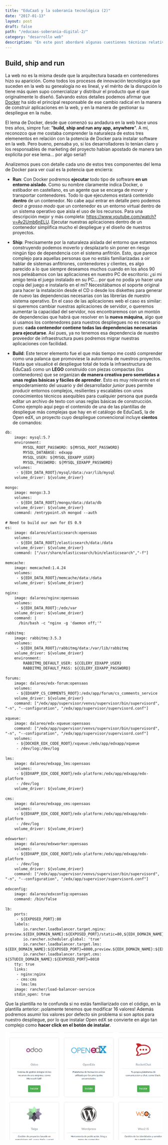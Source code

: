 ```yaml
---
title: "EduCaaS y la soberanía tecnológica (2)"
date: "2017-01-13"
layout: post
draft: false
path: "/educaas-soberania-digital-2/"
category: "desarrollo web"
description: "En este post abordaré algunas cuestiones técnicas relativas a la arquitectura de EduCaaS y como ayudan a avanzar hacia un mayor control del usuario sobre los contenidos y las aplicaciones que construye. Docker es una herramienta fundamental en la nueva web programable. Bajo el lema de run, ship and build el uso de los contenedores facilita el diseño de arquitecturas complejas y modulares basadas en elementos compactos fáciles de gestionar y combinar."
---
```

## Build, ship and run

La web no es la misma desde que la arquitectura basada en contenedores hizo su aparición. Como todos los procesos de innovación tecnológica que suceden en la web su genealogía no es lineal, y el mérito de la disrupción lo tiene más quien supo comercializar y distribuir el producto que el que originalmente lo diseñó. Salvando estos detalles podemos afirmar que [Docker](https://www.docker.com) ha sido el principal responsable de ese cambio radical en la manera de construir aplicaciones en la web, y en la manera de gestionar su despliegue en la nube.

El lema de Docker, desde que comenzó su andadura en la web hace unos tres años, simpre fue: "**build, ship and run any app, anywhere**". A mí, reconozco que me costaba comprender la naturaleza de estos tres elemenentos en relación con la potencia de Docker para instalar software en la web. Pero bueno, pensaba yo, si los desarrolladores lo tenían claro y los responsables de marketing del proyecto habían apostado de manera tan explícita por ese lema... por algo sería!!

Analizemos pues con detalle cada uno de estos tres componentes del lema de Docker para ver cual es la potencia que encierra:

- **Run**: Con Docker podremos **ejecutar** todo tipo de software **en un entorno aislado**. Como su nombre claramente indica Docker, o estibador en castellano, es un agente que se encarga de mover y transportar contenedores. Todo lo que ejecutemos estará contenido **dentro** de un contenedor. No cabe aquí entrar en detalle pero podemos decir _a grosso modo_ que un contenedor es un entorno virtual dentro de un sistema operativo que aisla el uso de los recursos. Para una descripción mejor y más completa: https://www.youtube.com/watch?v=Av2Umb6nELU. Ejecutar nuestras aplicaciones dentro de un contenedor simplifica mucho el despliegue y el diseño de nuestros proyectos.

- **Ship**: Precisamente por la naturaleza aislada del entorno que estamos construyendo podemos moverlo y desplazarlo sin poner en riesgo ningún tipo de dependencia con el sistema anfitrión. Esto, que parece complejo para aquellas personas que no estáis familiarizadas a oir hablar de sistemas anfitriones, contenedores y clientes, es algo parecido a lo que siempre deseamos muchos cuando en los años 90 nos peleábamos con las aplicaciones en nuestro PC de escritorio: ¿si mi amigo tenía el juego instalado en su PC... por qué no podía yo hacer una copia del juego e instalarlo en el mí? Necesitábamos el soporte original para hacer la instalación desde el CD o desde los diskettes para generar de nuevo las dependencias necesarias con las librerías de nuestro sistema operativo. En el caso de las aplicaciones web el caso es similar: si queremos cambiar nuestras aplicaciones de servidor, o queremos aumentar la capacidad del servidor, nos encontraremos con un montón de dependencias que habrá que resolver en la **nueva máquina**, algo que si usamos los contenedores para nuestros despliegues no es necesario pues: **cada contenedor contiene todas las dependencias necesarias para ejecutarse**. Así pues, ya no tenemos esa dependencia de nuestro proveedor de infraestructura pues podremos migrar nuestras aplicaciones con facilidad.

- **Build**: Este tercer elemento fue el que más tiempo me costó comprender como una palanca que promoviese la autonomía de nuestros proyectos. Hasta que visualicé el despliegue total de toda la infraestructura de EduCaaS como un **LEGO** construido con piezas compactas (los contenedores) que se organizan **de manera creativa pero sometidas a unas reglas básicas y fáciles de aprender**. Esto es muy relevante en el empoderamiento del usuario y del desarrollador _junior_ pues permite producir entornos complejos, resilientes y escalables con unos conocimientos técnicos asequibles para cualquier persona que pueda editar un archivo de texto con unas reglas básicas de construcción. Como ejemplo aquí pego el contenido de una de las plantillas de despliegue más complejas que hay en el catálogo de EduCaaS, la de Open edX, un proyecto cuyo despliegue convencional incluye **cientos** de comandos:

````
db:
    image: mysql:5.7
    environment:
        MYSQL_ROOT_PASSWORD: ${MYSQL_ROOT_PASSWORD}
        MYSQL_DATABASE: edxapp
        MYSQL_USER: ${MYSQL_EDXAPP_USER}
        MYSQL_PASSWORD: ${MYSQL_EDXAPP_PASSWORD}
    volumes:
     - ${EDX_DATA_ROOT}/mysql/data:/var/lib/mysql
    volume_driver: ${volume_driver}

mongo:
    image: mongo:3.3
    volumes:
     - ${EDX_DATA_ROOT}/mongo/data:/data/db
    volume_driver: ${volume_driver}
    command: /entrypoint.sh mongod --auth

# Need to build our own for ES 0.9
es:
    image: dalareo/elasticsearch:opensaas
    volumes:
     - ${EDX_DATA_ROOT}/elasticsearch/data:/data
    volume_driver: ${volume_driver}
    command: ["/usr/share/elasticsearch/bin/elasticsearch","-f"]

memcache:
    image: memcached:1.4.24
    volumes:
     - ${EDX_DATA_ROOT}/memcache/data:/data
    volume_driver: ${volume_driver}

nginx:
    image: dalareo/nginx:opensaas
    volumes:
     - ${EDX_DATA_ROOT}:/edx/var
    volume_driver: ${volume_driver}
    command: |
      /bin/bash -c "nginx -g 'daemon off;'"

rabbitmq:
    image: rabbitmq:3.5.3
    volumes:
     - ${EDX_DATA_ROOT}/rabbitmq/data:/var/lib/rabbitmq
    volume_driver: ${volume_driver}
    environment:
        RABBITMQ_DEFAULT_USER: ${CELERY_EDXAPP_USER}
        RABBITMQ_DEFAULT_PASS: ${CELERY_EDXAPP_PASSWORD}

forums:
    image: dalareo/edx-forum:opensaas
    volumes:
     - ${EDXAPP_CS_COMMENTS_ROOT}:/edx/app/forum/cs_comments_service
    volume_driver: ${volume_driver}
    command: ["/edx/app/supervisor/venvs/supervisor/bin/supervisord", "-n", "--configuration", "/edx/app/supervisor/supervisord.conf"]

xqueue:
    image: dalareo/edx-xqueue:opensaas
    command: ["/edx/app/supervisor/venvs/supervisor/bin/supervisord", "-n", "--configuration", "/edx/app/supervisor/supervisord.conf"]
    volumes:
     - ${DOCKER_EDX_CODE_ROOT}/xqueue:/edx/app/edxapp/xqueue
     - /dev/log:/dev/log

lms:
    image: dalareo/edxapp_lms:opensaas
    volumes:
     - ${EDXAPP_EDX_CODE_ROOT}/edx-platform:/edx/app/edxapp/edx-platform
     - /dev/log
    volume_driver: ${volume_driver}

cms:
    image: dalareo/edxapp_cms:opensaas
    volumes:
     - ${EDXAPP_EDX_CODE_ROOT}/edx-platform:/edx/app/edxapp/edx-platform
     - /dev/log
    volume_driver: ${volume_driver}

edxworker:
    image: dalareo/edxworker:opensaas
    volumes:
     - ${EDXAPP_EDX_CODE_ROOT}/edx-platform:/edx/app/edxapp/edx-platform
     - /dev/log
    volume_driver: ${volume_driver}
    command: ["/edx/app/supervisor/venvs/supervisor/bin/supervisord", "-n", "--configuration", "/edx/app/supervisor/supervisord.conf"]

edxconfig:
    image: dalareo/edxconfig:opensaas
    command: /bin/false

lb:
    ports:
     - ${EXPOSED_PORT}:80
    labels:
        io.rancher.loadbalancer.target.nginx: preview.${EDX_DOMAIN_NAME}:${EXPOSED_PORT}/static=80,${EDX_DOMAIN_NAME}:${EXPOSED_PORT}/static=80,${STUDIO_DOMAIN_NAME}:${EXPOSED_PORT}/static=80
        io.rancher.scheduler.global: 'true'
        io.rancher.loadbalancer.target.lms: ${EDX_DOMAIN_NAME}:${EXPOSED_PORT}=8000,preview.${EDX_DOMAIN_NAME}:${EXPOSED_PORT}=8000
        io.rancher.loadbalancer.target.cms: ${STUDIO_DOMAIN_NAME}:${EXPOSED_PORT}=8010
    tty: true
    links:
     - nginx:nginx
     - cms:cms
     - lms:lms
    image: rancher/load-balancer-service
    stdin_open: true

````

Que la plantilla no te confunda si no estás familiarizado con el código, en la plantilla anterior: ¡solamente tenemos que modificar 16 valores! Además podremos asumir los valores por defecto sin problema si son aptos para nuestro despliegue, por lo que instalar Open edX se convierte en algo tan complejo como **hacer click en el botón de instalar**.

![instalación](./instalar_openedx.png)

